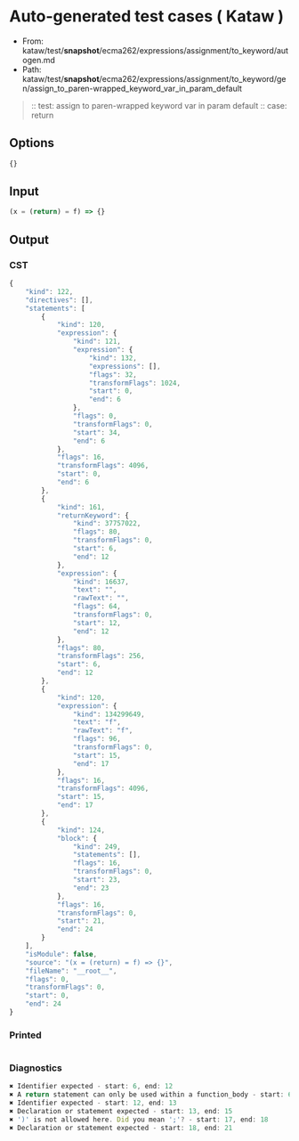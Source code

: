# Auto-generated test cases ( Kataw )
- From: kataw/test/__snapshot__/ecma262/expressions/assignment/to_keyword/autogen.md
- Path: kataw/test/__snapshot__/ecma262/expressions/assignment/to_keyword/gen/assign_to_paren-wrapped_keyword_var_in_param_default
> :: test: assign to paren-wrapped keyword var in param default
> :: case: return
## Options

`````js
{}
`````
## Input

`````js
(x = (return) = f) => {}
`````
## Output

### CST

```javascript
{
    "kind": 122,
    "directives": [],
    "statements": [
        {
            "kind": 120,
            "expression": {
                "kind": 121,
                "expression": {
                    "kind": 132,
                    "expressions": [],
                    "flags": 32,
                    "transformFlags": 1024,
                    "start": 0,
                    "end": 6
                },
                "flags": 0,
                "transformFlags": 0,
                "start": 34,
                "end": 6
            },
            "flags": 16,
            "transformFlags": 4096,
            "start": 0,
            "end": 6
        },
        {
            "kind": 161,
            "returnKeyword": {
                "kind": 37757022,
                "flags": 80,
                "transformFlags": 0,
                "start": 6,
                "end": 12
            },
            "expression": {
                "kind": 16637,
                "text": "",
                "rawText": "",
                "flags": 64,
                "transformFlags": 0,
                "start": 12,
                "end": 12
            },
            "flags": 80,
            "transformFlags": 256,
            "start": 6,
            "end": 12
        },
        {
            "kind": 120,
            "expression": {
                "kind": 134299649,
                "text": "f",
                "rawText": "f",
                "flags": 96,
                "transformFlags": 0,
                "start": 15,
                "end": 17
            },
            "flags": 16,
            "transformFlags": 4096,
            "start": 15,
            "end": 17
        },
        {
            "kind": 124,
            "block": {
                "kind": 249,
                "statements": [],
                "flags": 16,
                "transformFlags": 0,
                "start": 23,
                "end": 23
            },
            "flags": 16,
            "transformFlags": 0,
            "start": 21,
            "end": 24
        }
    ],
    "isModule": false,
    "source": "(x = (return) = f) => {}",
    "fileName": "__root__",
    "flags": 0,
    "transformFlags": 0,
    "start": 0,
    "end": 24
}
```

### Printed

```javascript

```

### Diagnostics

```javascript
✖ Identifier expected - start: 6, end: 12
✖ A return statement can only be used within a function_body - start: 6, end: 12
✖ Identifier expected - start: 12, end: 13
✖ Declaration or statement expected - start: 13, end: 15
✖ ')' is not allowed here. Did you mean ';'? - start: 17, end: 18
✖ Declaration or statement expected - start: 18, end: 21

```

